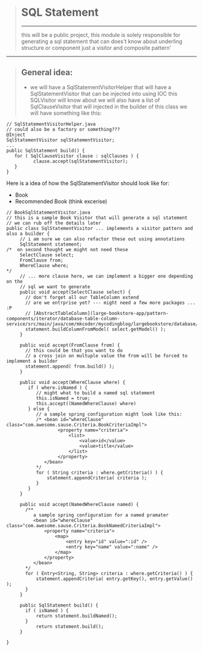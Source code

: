 > # SQL Statement
> -----
> this will be a public project, this module is solely responsible
> for generating a sql statement that can does't know about underling
> structure or component just a visitor and composite pattern'


------------
> ## General idea:
> - we will have a SqlStatementVisitorHelper that will have a SqlStatementVisitor that can be injected into using IOC this SQLVisitor will know about we will also have a list of SqlClauseVisitor that will injected
 in the builder of this class we will have something like this:
 ```
 // SqlStatementVisitorHelper.java
 // could also be a factory or something???
 @Inject
 SqlStatementVisitor sqlStatementVisitor;
 ...
 public SqlStatement build() {
    for ( SqlClauseVisitor clause : sqlClauses ) {
           clause.accept(sqlStatementVisitor);
    }
 }
 ```
Here is a idea of how the SqlStatementVisitor should look like for:
 - Book
 - Recommended Book (think excerise)
 ```
// BookSqlStatementVisitor.java
// this is a sample Book Visitor that will generate a sql statement
// we can rub off the details later
public class SqlStatementVisitor ... implements a visitor pattern and also a builder {
      // i am sure we can also refactor these out using annotations
      SqlStatement statement;
/*  on second thought we might not need these
      SelectClause select;
      FromClause from;
      WhereClause where;
*/
      // ... more clause here, we can implement a bigger one depending on the
      // sql we want to generate
      public void accept(SelectClause select) {
        // don't forget all our TableColumn extend
        // are we entrprise yet? --- might need a few more packages ... :P
        // [AbstractTableColumn](large-bookstore-app/pattern-components/iterator/database-table-column-service/src/main/java/com/mkcoder/mycodingblog/largebookstore/database/table/AbstractDatabaseTable.java)
        statement.buildColumnFromModel( select.getModel() );
      }

      public void accept(FromClause from) {
        // this could be that you want to do
        // a cross join on multuple value the from will be forced to implement a builder
        statement.append( from.build() );
      }

      public void accept(WhereClause where) {
         if ( where.isNamed ) {
            // might what to build a named sql statement
            this.isNamed = true;
            this.accept((NamedWhereClause) where)
         } else {
            // a sample spring configuration might look like this:
            /* <bean id="whereClause" class="com.awesome.sause.Criteria.BookCriteriaImpl">
                    <property name="criteria">
                        <list>
                            <value>id</value>
                            <value>title</value>
                        </list>
                    </property>
               </bean>
            */
            for ( String criteria : where.getCriteria() ) {
                statement.appendCriteria( criteria );
            }
         }
      }

      public void accept(NamedWhereClause named) {
        /**
           a sample spring configuration for a named pramater
           <bean id="whereClause" class="com.awesome.sause.Criteria.BookNamedCriteriaImpl">
               <property name="criteria">
                   <map>
                       <entry key="id" value=":id" />
                       <entry key="name" value=":name" />
                   </map>
               </property>
           </bean>
        */
        for ( Entry<String, String> criteria : where.getCriteria() ) {
            statement.appendCriteria( entry.getKey(), entry.getValue() );
        }
      }

      public SqlStatement build() {
        if ( isNamed ) {
            return statement.buildNamed();
        }
            return statement.build();
      }

}
```